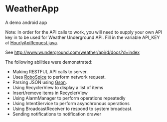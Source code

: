 # WeatherApp
A demo android app

Note: In order for the API calls to work, you will need to supply your
own API key in  to be used for Weather Underground API. Fill in the variable API_KEY at 
[HourlyApiRequest.java]( app/src/main/java/com/example/weizhi/oddleassignment/network/HourlyApiRequest.java). 

See http://www.wunderground.com/weather/api/d/docs?d=index 

The following abilities were demonstrated:
- Making RESTFUL API calls to server.
- Uses [RoboSpice](https://github.com/stephanenicolas/robospice) to perform network request.
- Parsing JSON using [Gson](https://github.com/google/gson).
- Using RecyclerView to display a list of items
- Insert/remove items in RecyclerView
- Using AlarmManager to perform operations repeatedly
- Using IntentService to perform asynchronous operations
- Using BroadcastReceiver to respond to system broadcast.
- Sending notifications to notification drawer
